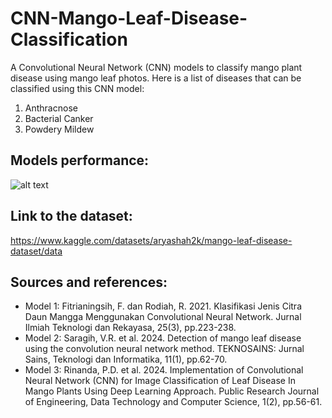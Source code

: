 # CNN-Mango-Leaf-Disease-Classification
A Convolutional Neural Network (CNN) models to classify mango plant disease using mango leaf photos.
Here is a list of diseases that can be classified using this CNN model:
1. Anthracnose
2. Bacterial Canker
3. Powdery Mildew

## Models performance:
![alt text](http://https://github.com/flxhrdyn/CNN-Mango-Leaf-Disease-Classification/blob/main/models_performance.png)

## Link to the dataset: 
https://www.kaggle.com/datasets/aryashah2k/mango-leaf-disease-dataset/data

## Sources and references:
- Model 1:
  Fitrianingsih, F. dan Rodiah, R. 2021. Klasifikasi Jenis Citra Daun Mangga Menggunakan Convolutional Neural Network. Jurnal Ilmiah Teknologi dan Rekayasa, 25(3), pp.223-238.
- Model 2:
  Saragih, V.R. et al. 2024. Detection of mango leaf disease using the convolution neural network method. TEKNOSAINS: Jurnal Sains, Teknologi dan Informatika, 11(1), pp.62-70.
- Model 3:
  Rinanda, P.D. et al. 2024. Implementation of Convolutional Neural Network (CNN) for Image Classification of Leaf Disease In Mango Plants Using Deep Learning Approach. Public Research Journal of Engineering, Data Technology and Computer Science, 1(2), pp.56-61.

